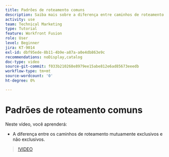 ```yaml
---
title: Padrões de roteamento comuns
description: Saiba mais sobre a diferença entre caminhos de roteamento mutuamente exclusivos e não exclusivos no  [!DNL Adobe Workfront Fusion].
activity: use
team: Technical Marketing
type: Tutorial
feature: Workfront Fusion
role: User
level: Beginner
jira: KT-9014
exl-id: dbf95ede-8b11-4b9e-a87a-a0e4db863e9c
recommendations: noDisplay,catalog
doc-type: video
source-git-commit: f033b210268e8979ee15abe812e6ad85673eeedb
workflow-type: tm+mt
source-wordcount: '0'
ht-degree: 0%

---
```


# Padrões de roteamento comuns

Neste vídeo, você aprenderá:

* A diferença entre os caminhos de roteamento mutuamente exclusivos e não exclusivos.

>[!VIDEO](https://video.tv.adobe.com/v/335273/?quality=12&learn=on)
